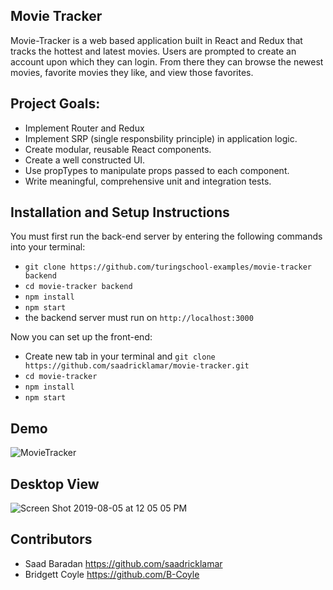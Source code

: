 ## Movie Tracker

Movie-Tracker is a web based application built in React and Redux that tracks the hottest and latest movies. Users are prompted to create an account upon which they can login. From there they can browse the newest movies, favorite movies they like, and view those favorites. 

## Project Goals:

* Implement Router and Redux
* Implement SRP (single responsbility principle) in application logic.
* Create modular, reusable React components.
* Create a well constructed UI.
* Use propTypes to manipulate props passed to each component.
* Write meaningful, comprehensive unit and integration tests.

## Installation and Setup Instructions

You must first run the back-end server by entering the following commands into your terminal:

* `git clone https://github.com/turingschool-examples/movie-tracker backend`
* `cd movie-tracker backend`
* `npm install`
* `npm start`
* the backend server must run on `http://localhost:3000`

Now you can set up the front-end:

* Create new tab in your terminal and `git clone https://github.com/saadricklamar/movie-tracker.git`
* `cd movie-tracker`
* `npm install`
* `npm start`

## Demo

![MovieTracker](https://user-images.githubusercontent.com/42000931/60402342-7e942000-9b4b-11e9-875f-a0da9638f87c.gif)

## Desktop View

![Screen Shot 2019-08-05 at 12 05 05 PM](https://user-images.githubusercontent.com/42000931/62493266-e9a9c580-b78d-11e9-81f6-edbfe2a0099d.png)


## Contributors

* Saad Baradan https://github.com/saadricklamar
* Bridgett Coyle https://github.com/B-Coyle
